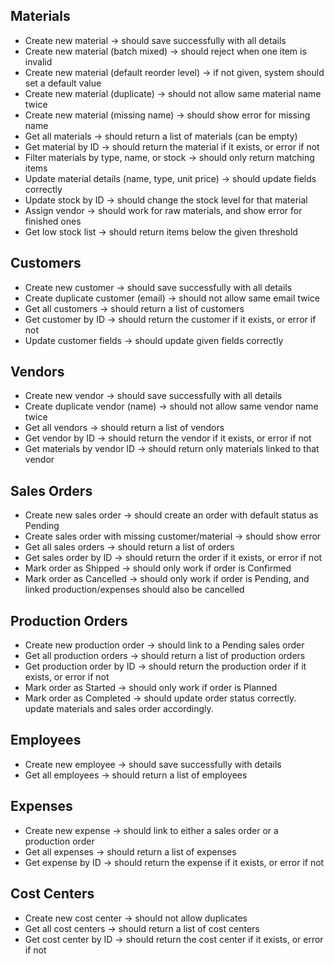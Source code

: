 ## Materials
- Create new material → should save successfully with all details
- Create new material (batch mixed) → should reject when one item is invalid
- Create new material (default reorder level) → if not given, system should set a default value
- Create new material (duplicate) → should not allow same material name twice
- Create new material (missing name) → should show error for missing name
- Get all materials → should return a list of materials (can be empty)
- Get material by ID → should return the material if it exists, or error if not
- Filter materials by type, name, or stock → should only return matching items
- Update material details (name, type, unit price) → should update fields correctly
- Update stock by ID → should change the stock level for that material
- Assign vendor → should work for raw materials, and show error for finished ones
- Get low stock list → should return items below the given threshold

## Customers
- Create new customer → should save successfully with all details
- Create duplicate customer (email) → should not allow same email twice
- Get all customers → should return a list of customers
- Get customer by ID → should return the customer if it exists, or error if not
- Update customer fields → should update given fields correctly

## Vendors
- Create new vendor → should save successfully with all details
- Create duplicate vendor (name) → should not allow same vendor name twice
- Get all vendors → should return a list of vendors
- Get vendor by ID → should return the vendor if it exists, or error if not
- Get materials by vendor ID → should return only materials linked to that vendor

## Sales Orders
- Create new sales order → should create an order with default status as Pending
- Create sales order with missing customer/material → should show error
- Get all sales orders → should return a list of orders
- Get sales order by ID → should return the order if it exists, or error if not
- Mark order as Shipped → should only work if order is Confirmed
- Mark order as Cancelled → should only work if order is Pending, and linked production/expenses should also be cancelled

## Production Orders
- Create new production order → should link to a Pending sales order
- Get all production orders → should return a list of production orders
- Get production order by ID → should return the production order if it exists, or error if not
- Mark order as Started → should only work if order is Planned
- Mark order as Completed → should update order status correctly. update materials and sales order accordingly.

## Employees
- Create new employee → should save successfully with details
- Get all employees → should return a list of employees

## Expenses
- Create new expense → should link to either a sales order or a production order
- Get all expenses → should return a list of expenses
- Get expense by ID → should return the expense if it exists, or error if not

## Cost Centers
- Create new cost center → should not allow duplicates
- Get all cost centers → should return a list of cost centers
- Get cost center by ID → should return the cost center if it exists, or error if not
